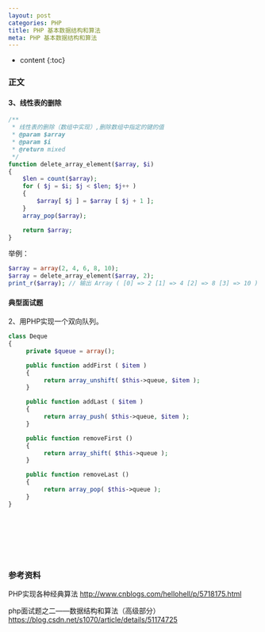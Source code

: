 ```yaml
---
layout: post
categories: PHP
title: PHP 基本数据结构和算法
meta: PHP 基本数据结构和算法
---
```

* content
{:toc}

### 正文

#### 3、线性表的删除

```php
/**
 * 线性表的删除（数组中实现）,删除数组中指定的键的值
 * @param $array
 * @param $i
 * @return mixed
 */
function delete_array_element($array, $i)
{
    $len = count($array);
    for ( $j = $i; $j < $len; $j++ )
    {
        $array[ $j ] = $array [ $j + 1 ];
    }
    array_pop($array);

    return $array;
}
```

举例：

```php
$array = array(2, 4, 6, 8, 10);
$array = delete_array_element($array, 2);
print_r($array); // 输出 Array ( [0] => 2 [1] => 4 [2] => 8 [3] => 10 ) 
```


#### 典型面试题

2、用PHP实现一个双向队列。

```php
class Deque
{
     private $queue = array();

     public function addFirst ( $item )
     {
          return array_unshift( $this->queue, $item );
     }

     public function addLast ( $item )
     {
          return array_push( $this->queue, $item );
     }

     public function removeFirst ()
     {
          return array_shift( $this->queue );
     }

     public function removeLast ()
     {
          return array_pop( $this->queue );
     }
} 
```

<br/><br/><br/><br/><br/>
### 参考资料

PHP实现各种经典算法 <http://www.cnblogs.com/hellohell/p/5718175.html>

php面试题之二——数据结构和算法（高级部分） <https://blog.csdn.net/s1070/article/details/51174725>




